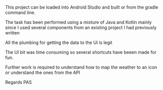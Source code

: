 This project can be loaded into Android Studio and built or from the gradle command line.

The task has been performed using a mixture of Java and Kotlin mainly since I used several components from an existing project I had previously written

All the plumbing for getting the data to the UI is legit

The UI bit was time consuming so several shortcuts have beeen made for fun.

Further work is required to understand how to map the weather to an icon or understand the ones from the API

Regards
PAS


